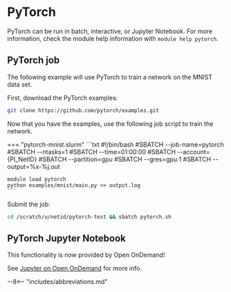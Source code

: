 # PyTorch

PyTorch can be run in batch, interactive, or Jupyter Notebook. For more information, check the module help information with `module help pytorch`.

## PyTorch job

The following example will use PyTorch to train a network on the MNIST data set.

First, download the PyTorch examples:

```bash
git clone https://github.com/pytorch/examples.git
```

Now that you have the examples, use the following job script to train the network.

<!-- markdownlint-disable MD046 -->
=== "pytorch-mnist.slurm"
    ```txt
    #!/bin/bash
    #SBATCH --job-name=pytorch
    #SBATCH --ntasks=1
    #SBATCH --time=01:00:00
    #SBATCH --account={PI_NetID}
    #SBATCH --partition=gpu
    #SBATCH --gres=gpu:1
    #SBATCH --output=%x-%j.out

    module load pytorch
    python examples/mnist/main.py >> output.log  
    ```
<!-- markdownlint-enable MD046 -->

Submit the job:

```bash
cd /scratch/u/netid/pytorch-test && sbatch pytorch.sh
```

## PyTorch Jupyter Notebook

This functionality is now provided by Open OnDemand!

See [Jupyter on Open OnDemand](../user-guide/access/ondemand.md#jupyter-notebooks) for more info.

--8<-- "includes/abbreviations.md"
